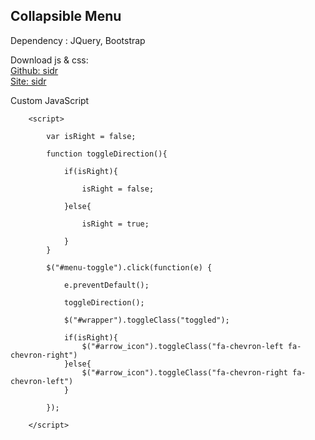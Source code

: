 


## Collapsible Menu

Dependency : JQuery, Bootstrap     

Download js & css:   
[Github: sidr](https://github.com/artberri/sidr)    
[Site: sidr](https://www.berriart.com/sidr/)    

Custom JavaScript
```
	<script>
	
		var isRight = false;
		
		function toggleDirection(){
			
			if(isRight){
				
				isRight = false;
				
			}else{
				
				isRight = true;
				
			}
		}
	
		$("#menu-toggle").click(function(e) {
			
			e.preventDefault();
			
			toggleDirection();
			
			$("#wrapper").toggleClass("toggled");
			
			if(isRight){
				$("#arrow_icon").toggleClass("fa-chevron-left fa-chevron-right")
			}else{
				$("#arrow_icon").toggleClass("fa-chevron-right fa-chevron-left")
			}
		
		});
		
	</script>
```
